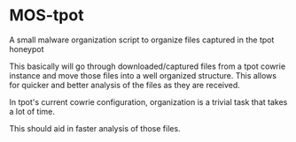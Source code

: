 # MOS-tpot
A small malware organization script to organize files captured in the tpot honeypot

This basically will go through downloaded/captured files from a tpot cowrie instance and move those files into a well organized structure.
This allows for quicker and better analysis of the files as they are received. 

In tpot's current cowrie configuration, organization is a trivial task that takes a lot of time. 

This should aid in faster analysis of those files. 
